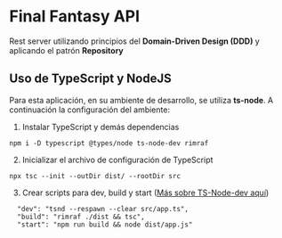 # Final Fantasy API

Rest server utilizando principios del **Domain-Driven Design (DDD)** y aplicando el patrón **Repository**

## Uso de TypeScript y NodeJS

Para esta aplicación, en su ambiente de desarrollo, se utiliza **ts-node**. A continuación la configuración del ambiente:

1. Instalar TypeScript y demás dependencias
```
npm i -D typescript @types/node ts-node-dev rimraf
```
2. Inicializar el archivo de configuración de TypeScript
```
npx tsc --init --outDir dist/ --rootDir src
```

3. Crear scripts para dev, build y start ([Más sobre TS-Node-dev aquí](https://www.npmjs.com/package/ts-node-dev))
```
  "dev": "tsnd --respawn --clear src/app.ts",
  "build": "rimraf ./dist && tsc",
  "start": "npm run build && node dist/app.js"
```
